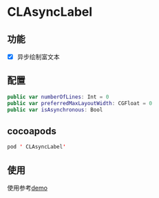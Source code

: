 # CLAsyncLabel

## 功能

- [x] 异步绘制富文本

## 配置

```swift
public var numberOfLines: Int = 0
public var preferredMaxLayoutWidth: CGFloat = 0 
public var isAsynchronous: Bool 
```

## cocoapods

```swift
pod ' CLAsyncLabel'
```

## 使用

使用参考[demo](https://github.com/JmoVxia/CLDemo)

